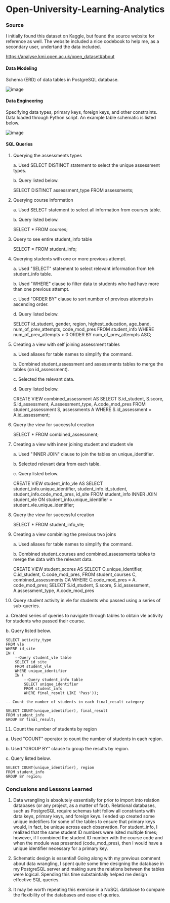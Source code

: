 # Open-University-Learning-Analytics

### Source

I initially found this dataset on Kaggle, but found the source website for reference as well. The website included a nice codebook to help me, as a secondary user, undertand the data included.

https://analyse.kmi.open.ac.uk/open_dataset#about


#### Data Modeling

Schema (ERD) of data tables in PostgreSQL database.

![image](https://user-images.githubusercontent.com/90559756/173630944-2d4ecf04-a9e2-40f2-babd-38df781310e8.png)


#### Data Engineering

Specifying data types, primary keys, foreign keys, and other constraints. Data loaded through Python script. An example table schematic is listed below.

![image](https://user-images.githubusercontent.com/90559756/173631098-744440e1-b801-4bc6-a448-f2ab28ed05f9.png)

#### SQL Queries

1. Querying the assessments types

   a. Used SELECT DISTINCT statement to select the unique assessment types.
   
   b. Query listed below.

	SELECT DISTINCT assessment_type
	FROM assessments;

2. Querying course information

   a. Used SELECT statement to select all information from courses table.
   
   b. Query listed below.

	SELECT * FROM courses;

3. Query to see entire student_info table

	SELECT * FROM student_info;

4. Querying students with one or more previous attempt.

   a. Used "SELECT" statement to select relevant information from teh student_info table.
   
   b. Used "WHERE" clause to filter data to students who had have more than one previous attempt.
   
   c. Used "ORDER BY" clause to sort number of previous attempts in ascending order.
   
   d. Query listed below.

	SELECT id_student, gender, region, highest_education, age_band, num_of_prev_attempts, code_mod_pres
	FROM student_info 
	WHERE num_of_prev_attempts > 0
	ORDER BY num_of_prev_attempts ASC;

5. Creating a view with self joining assessment tables

   a. Used aliases for table names to simplify the command.
   
   b. Combined student_assessment and assessments tables to merge the tables (on id_assessment).
   
   c. Selected the relevant data.
   
   d. Query listed below.

	CREATE VIEW combined_assessment AS
	SELECT S.id_student, S.score, S.id_assessment, A.assessment_type, A.code_mod_pres
	FROM student_assessment S, assessments A
	WHERE S.id_assessment = A.id_assessment;

6. Query the view for successful creation

	SELECT * FROM combined_assessment;

7. Creating a view with inner joining student and student vle

   a. Used "INNER JOIN" clause to join the tables on unique_identifier.
   
   b. Selected relevant data from each table.
   
   c. Query listed below.

	CREATE VIEW student_info_vle AS
	SELECT student_info.unique_identifier, student_info.id_student, student_info.code_mod_pres, id_site
	FROM student_info
	INNER JOIN student_vle
	ON student_info.unique_identifier = student_vle.unique_identifier;
	
8. Query the view for successful creation
  
	SELECT * FROM student_info_vle;

9. Creating a view combining the previous two joins

   a. Used aliases for table names to simplify the command.
   
   b. Combined student_courses and combined_assessments tables to merge the data with the relevant data.

	CREATE VIEW student_scores AS
	SELECT C.unique_identifier, C.id_student, C.code_mod_pres,
	FROM student_courses C, combined_assessments CA
	WHERE C.code_mod_pres = A. code_mod_pres; 
	SELECT S.id_student, S.score, S.id_assessment, A.assessment_type, A.code_mod_pres

10. Query student activity in vle for students who passed using a series of sub-queries.

   a. Created series of queries to navigate through tables to obtain vle activity for students who passed their course.
   
   b. Query listed below.

	SELECT activity_type
	FROM vle
	WHERE id_site
	IN (
		--Query student_vle table
		SELECT id_site
		FROM student_vle
		WHERE unique_identifier
		IN (
			--Query student_info table
			SELECT unique_identifier
			FROM student_info
			WHERE final_result LIKE 'Pass'));

	-- Count the number of students in each final_result category

	SELECT COUNT(unique_identifier), final_result
	FROM student_info
	GROUP BY final_result;

11. Count the number of students by region

   a. Used "COUNT" operator to count the number of students in each region.
   
   b. Used "GROUP BY" clause to group the results by region.
   
   c. Query listed below.

	SELECT COUNT(unique_identifier), region
	FROM student_info
	GROUP BY region;

### Conclusions and Lessons Learned

1. Data wrangling is absolutely essentially for prior to import into relation databases (or any project, as a matter of fact). Relational databases, such as PostgreSQL require schemas taht follow all constriants with data keys, primary keys, and foreign keys. I ended up created some unique indetifiers for some of the tables to ensure that primary keys would, in fact, be unique across each observation. For student_info, I realized that the same student ID numbers were lsited multiple times; however, if I combined the student ID number with the course code and when the module was presented (code_mod_pres), then I would have a unique identifier necessary for a primary key. 

2. Schematic design is essential! Going along with my previous comment about data wrangling, I spent quite some time designing the database in my PostgreSQL server and making sure the relations between the tables were logical. Spending this time substaintially helped me design effective SQL queries.

3. It may be worth repeating this exercise in a NoSQL database to compare the flexibility of the databases and ease of queries. 

